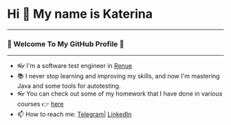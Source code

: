 # Hi 👋 My name is Katerina  
<hr/>

### 🎇 Welcome To My GitHub Profile 🎇</h3> 

<hr/>


- 👓 I'm a software test engineer in [Renue](https://renue.ru/#/)
- 📚 I never stop learning and improving my skills, and now I'm mastering Java and some tools for autotesting.
- 👓 You can check out some of my homework that I have done in various courses 👉 [here](https://github.com/Katy-Ko/Hard_skills)
- 📫 How to reach me: [Telegram](https://t.me/tookie_clothespin)| [LinkedIn](https://www.linkedin.com/in/katerina-kozlova77/)

